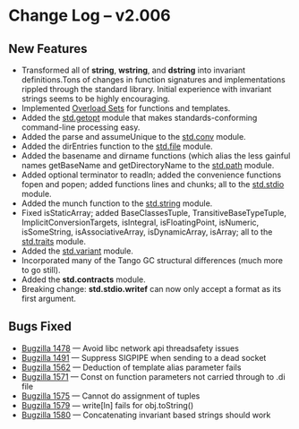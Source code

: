<h1>Change Log &ndash; v2.006</h1>

<h2 id="new-features">New Features</h2>

* Transformed all of **string**, **wstring**, and **dstring**
  into invariant definitions.Tons of changes in function signatures and
  implementations rippled through the standard library. Initial experience
  with invariant strings seems to be highly encouraging.
* Implemented [Overload Sets](/function#overload-sets)
  for functions and templates.
* Added the [std.getopt](/phobos/std_getopt) module that makes
  standards-conforming command-line processing easy.
* Added the parse and assumeUnique to the [std.conv](/phobos/std_conv) module.
* Added the dirEntries function to the [std.file](/phobos/std_file) module.
* Added the basename and dirname functions (which alias the less gainful names
  getBaseName and getDirectoryName to the [std.path](/phobos/std_path)
  module.
* Added optional terminator to readln; added the convenience functions
  fopen and popen; added functions lines and chunks; all to the
  [std.stdio](/phobos/std_stdio) module.
* Added the munch function to the [std.string](/phobos/std_string) module.
* Fixed isStaticArray; added BaseClassesTuple, TransitiveBaseTypeTuple,
  ImplicitConversionTargets, isIntegral, isFloatingPoint, isNumeric,
  isSomeString, isAssociativeArray, isDynamicArray, isArray; all to the
  [std.traits](/phobos/std_traits) module.
* Added the [std.variant](/phobos/std_variant) module.
* Incorporated many of the Tango GC structural differences (much more to
  go still).
* Added the **std.contracts** module.
* Breaking change: **std.stdio.writef** can now only accept a format as its
  first argument.

<h2 id="bugs-fixed">Bugs Fixed</h2>

* [Bugzilla 1478](/bug/1478) &mdash; Avoid libc network api threadsafety issues
* [Bugzilla 1491](/bug/1491) &mdash; Suppress SIGPIPE when sending to a dead socket
* [Bugzilla 1562](/bug/1562) &mdash; Deduction of template alias parameter fails
* [Bugzilla 1571](/bug/1571) &mdash; Const on function parameters not carried through to .di file
* [Bugzilla 1575](/bug/1575) &mdash; Cannot do assignment of tuples
* [Bugzilla 1579](/bug/1579) &mdash; write[ln] fails for obj.toString()
* [Bugzilla 1580](/bug/1580) &mdash; Concatenating invariant based strings should work
